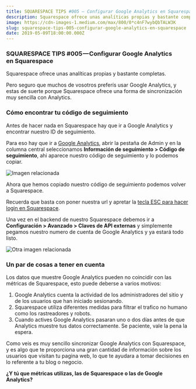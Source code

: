 ```yaml
---
title: SQUARESPACE TIPS #005 — Configurar Google Analytics en Squarespace
description: Squarespace ofrece unas analíticas propias y bastante completas.
image: https://cdn-images-1.medium.com/max/800/0*c4nF7wybQbTALW3K
slug: squarespace-tips-005-configurar-google-analytics-en-squarespace
date: 2019-05-09T18:00:00.000Z
---
```


### SQUARESPACE TIPS #005 — Configurar Google Analytics en Squarespace

Squarespace ofrece unas analíticas propias y bastante completas.

Pero seguro que muchos de vosotros preferís usar Google Analytics, y estas de suerte porque Squarespace ofrece una forma de sincronización muy sencilla con Analytics.

### Cómo encontrar tu código de seguimiento

Antes de hacer nada en Squarespace hay que ir a Google Analytics y encontrar nuestro ID de seguimiento.

Para eso hay que ir a [Google Analytics](http://analytics.google.com/), abrir la pestaña de Admin y en la columna central seleccionamos **Información de seguimiento > Código de seguimiento**, ahi aparece nuestro código de seguimiento y lo podemos copiar.

![Imagen relacionada](https://cdn-images-1.medium.com/max/800/0*c4nF7wybQbTALW3K)

Ahora que hemos copiado nuestro código de seguimiento podemos volver a Squarespace.

Recuerda que basta con poner nuestra url y apretar la [tecla ESC para hacer login en Squarespace](https://cubodekubrick.com/blog/squarespace-tip-001).

Una vez en el backend de nuestro Squarespace debemos ir a **Configuración > Avanzado > Claves de API externas** y simplemente pegamos nuestro numero de cuenta de Google Analytics y ya estará todo listo.

![Otra imagen relacionada](https://cdn-images-1.medium.com/max/800/0*amehvKKUvTRS2Us-)

### Un par de cosas a tener en cuenta

Los datos que muestre Google Analytics pueden no coincidir con las métricas de Squarespace, esto puede deberse a varios motivos:

1. Google Analytics cuenta la actividad de los administradores del sitio y de los usuarios que han iniciado sesionando.
2. Squarespace utiliza diferentes medidas para filtrar el trafico no humano como los rastreadores y robots.
3. Cuando actives Google Analytics pasaran uno o dos días antes de que Analytics muestre tus datos correctamente. Se paciente, vale la pena la espera.

Como veis es muy sencillo sincronizar Google Analytics con Squarespace, y es algo que te proporciona una gran cantidad de información sobre los usuarios que visitan tu pagina web, lo que te ayudara a tomar decisiones en lo referente a tu blog o negocio.

**¿Y tú que métricas utilizas, las de Squarespace o las de Google Analytics?**
